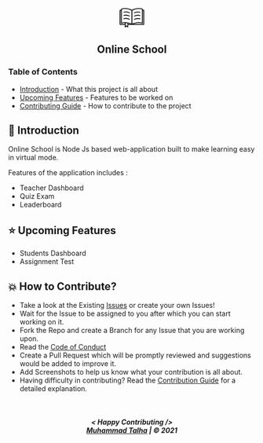<p align="center">
    <img style="background-color: black" src="https://raw.githubusercontent.com/nightsailor/online-school/master/client/src/logo.png" width="10%">
</p>

<h2 align="center"> 
    Online School
</h2>


### Table of Contents

- [Introduction](#introduction) - What this project is all about
- [Upcoming Features](#upcoming-features) - Features to be worked on
- [Contributing Guide](https://github.com/nightsailor/online-school/blob/main/CONTRIBUTING.md) - How to contribute to the project


## <a name="introduction">📌 Introduction</a>

Online School is Node Js based web-application built to make learning easy in virtual mode.

Features of the application includes :
- Teacher Dashboard
- Quiz Exam
- Leaderboard


## <a name='upcoming-features'>⭐ Upcoming Features</a>

* Students Dashboard
* Assignment Test


## <a name='how-to-contribute'>💥 How to Contribute?</a>

- Take a look at the Existing [Issues](https://github.com/nightsailor/online-school/issues) or create your own Issues!
- Wait for the Issue to be assigned to you after which you can start working on it.
- Fork the Repo and create a Branch for any Issue that you are working upon.
- Read the [Code of Conduct](https://github.com/nightsailor/online-school/blob/main/CODE_OF_CONDUCT.md)
- Create a Pull Request which will be promptly reviewed and suggestions would be added to improve it.
- Add Screenshots to help us know what your contribution is all about.
- Having difficulty in contributing? Read the [Contribution Guide](https://github.com/nightsailor/online-school/blob/main/CONTRIBUTING.md) for a detailed explanation.


<br>
<h5 align="center">
< Happy Contributing />
<br>
<a href="https://github.com/nightsailor">Muhammad Talha</a> | © 2021
</h5>
